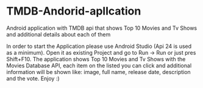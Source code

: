 # TMDB-Andorid-apllcation
Android application with TMDB api that shows Top 10 Movies and Tv Shows and additional details about each of them

In order to start the Application please use Android Studio (Api 24 is used as a minimum). 
Open it as existing Project and go to Run -> Run or just pres Shift+F10. 
The application shows Top 10 Movies and Tv Shows with the Movies Database API, each item on the listed you can click and additional information will be shown like: image, full name, release date, description and the vote. Enjoy :) 
